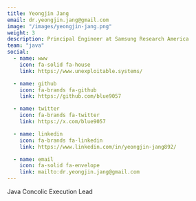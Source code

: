 ```yaml
---
title: Yeongjin Jang
email: dr.yeongjin.jang@gmail.com
image: "/images/yeongjin-jang.png"
weight: 3
description: Principal Engineer at Samsung Research America
team: "java"
social:
  - name: www
    icon: fa-solid fa-house
    link: https://www.unexploitable.systems/

  - name: github
    icon: fa-brands fa-github
    link: https://github.com/blue9057

  - name: twitter
    icon: fa-brands fa-twitter
    link: https://x.com/blue9057

  - name: linkedin
    icon: fa-brands fa-linkedin
    link: https://www.linkedin.com/in/yeongjin-jang892/

  - name: email
    icon: fa-solid fa-envelope
    link: mailto:dr.yeongjin.jang@gmail.com
---
```


Java Concolic Execution Lead

